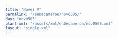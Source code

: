 ```yaml
---
title: "Novel V"
permalink: "/enDecameron/nov0505/"
day: "nov0505"
plant-xml: "/assets/xml/enDecameron/nov0505.xml"
layout: "single-xml"
---
```

